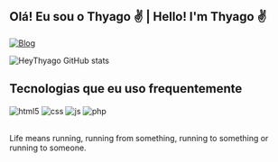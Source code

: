## Olá! Eu sou o Thyago ✌ | Hello! I'm Thyago ✌

[![Blog](https://img.shields.io/website?label=Website&style=for-the-badge&url=https://github.com/heythyago/)](https://github.com/heythyago/)

![HeyThyago GitHub stats](https://github-readme-stats.vercel.app/api?username=heythyago&show_icons=true&theme=merko)

## Tecnologias que eu uso frequentemente

<div style="display: inline_block">
  <img align="center" alt="html5" src="https://img.shields.io/badge/HTML5-E34F26?style=for-the-badge&logo=html5&logoColor=white" />
  <img align="center" alt="css" src="https://img.shields.io/badge/CSS3-1572B6?style=for-the-badge&logo=css3&logoColor=white" />
  <img align="center" alt="js" src="https://img.shields.io/badge/JavaScript-F7DF1E?style=for-the-badge&logo=javascript&logoColor=black" />
  <img align="center" alt="php" src="https://img.shields.io/badge/PHP-6280b6?style=for-the-badge&logo=php&logoColor=white" />
</div><br/>

Life means running, running from something, running to something or running to someone.

